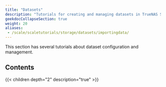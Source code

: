 ```yaml
---
title: "Datasets"
description: "Tutorials for creating and managing datasets in TrueNAS SCALE."
geekdocCollapseSection: true
weight: 20
aliases:
 - /scale/scaletutorials/storage/datasets/importingdata/
---
```


This section has several tutorials about dataset configuration and management.

## Contents

{{< children depth="2" description="true" >}}
